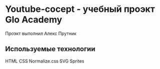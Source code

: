 # Youtube-cocept - учебный проэкт Glo Academy
Проэкт выполнил Алекс Прутник

## Используемые технологии
HTML
CSS
Normalize.css
SVG Sprites
